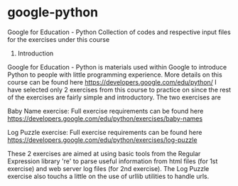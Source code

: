 # google-python
Google for Education - Python
Collection of codes and respective input files for the exercises under this course

1. Introduction

Google for Education - Python is materials used within Google to introduce Python to people with little programming experience.
More details on this course can be found here https://developers.google.com/edu/python/
I have selected only 2 exercises from this course to practice on since the rest of the exercises are fairly simple and introductory.
The two exercises are 

Baby Name exercise:
Full exercise requirements can be found here
https://developers.google.com/edu/python/exercises/baby-names

Log Puzzle exercise:
Full exercise requirements can be found here
https://developers.google.com/edu/python/exercises/log-puzzle

These 2 exercises are aimed at using basic tools from the Regular Expression library 're' to parse useful information from
html files (for 1st exercise) and web server log files (for 2nd exercise). The Log Puzzle exercise also touchs a little on
the use of urllib utilities to handle urls.




